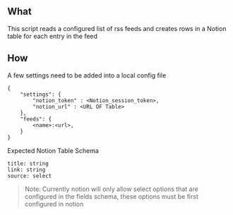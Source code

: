 ## What
This script reads a configured list of rss feeds and creates rows in a Notion table for each entry in the feed

## How
A few settings need to be added into a local config file 
```
{
    "settings": {
        "notion_token" : <Notion_session_token>,
        "notion_url" : <URL OF Table>
    },
    "feeds": {
        <name>:<url>,
    }
}
```
Expected Notion Table Schema
```
title: string
link: string
source: select 
```
> Note: Currently notion will only allow select options that are configured in the fields schema, these options must be first configured in notion 
